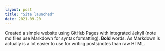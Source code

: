 ```yaml
---
layout: post
title: "Site launched"
date: 2021-09-20
---
```

Created a simple website using GitHub Pages with integrated Jekyll (note md files use Markdown for syntax formatting). **Bold** words. 
As Markdown is actually is a lot easier to use for writing posts/notes than raw HTML.
